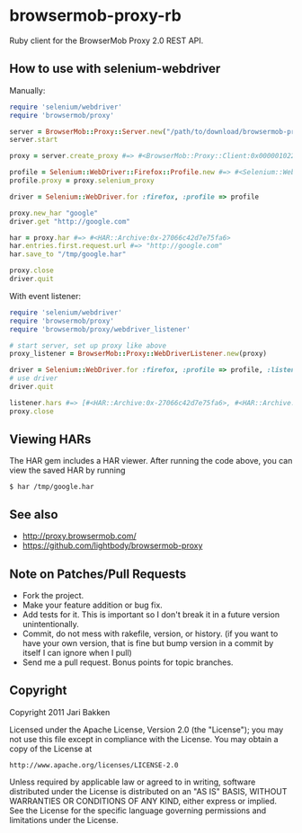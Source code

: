 browsermob-proxy-rb
===================

Ruby client for the BrowserMob Proxy 2.0 REST API.

How to use with selenium-webdriver
----------------------------------

Manually:

``` ruby
require 'selenium/webdriver'
require 'browsermob/proxy'

server = BrowserMob::Proxy::Server.new("/path/to/download/browsermob-proxy") #=> #<BrowserMob::Proxy::Server:0x000001022c6ea8 ...>
server.start

proxy = server.create_proxy #=> #<BrowserMob::Proxy::Client:0x0000010224bdc0 ...>

profile = Selenium::WebDriver::Firefox::Profile.new #=> #<Selenium::WebDriver::Firefox::Profile:0x000001022bf748 ...>
profile.proxy = proxy.selenium_proxy

driver = Selenium::WebDriver.for :firefox, :profile => profile

proxy.new_har "google"
driver.get "http://google.com"

har = proxy.har #=> #<HAR::Archive:0x-27066c42d7e75fa6>
har.entries.first.request.url #=> "http://google.com"
har.save_to "/tmp/google.har"

proxy.close
driver.quit
```

With event listener:

``` ruby
require 'selenium/webdriver'
require 'browsermob/proxy'
require 'browsermob/proxy/webdriver_listener'

# start server, set up proxy like above
proxy_listener = BrowserMob::Proxy::WebDriverListener.new(proxy)

driver = Selenium::WebDriver.for :firefox, :profile => profile, :listener => proxy_listener
# use driver
driver.quit

listener.hars #=> [#<HAR::Archive:0x-27066c42d7e75fa6>, #<HAR::Archive:0x-d7e75fa627066c42>]
proxy.close

```


Viewing HARs
------------

The HAR gem includes a HAR viewer. After running the code above, you can view the saved HAR by running

    $ har /tmp/google.har


See also
--------

* http://proxy.browsermob.com/
* https://github.com/lightbody/browsermob-proxy

Note on Patches/Pull Requests
-----------------------------

* Fork the project.
* Make your feature addition or bug fix.
* Add tests for it. This is important so I don't break it in a
  future version unintentionally.
* Commit, do not mess with rakefile, version, or history.
  (if you want to have your own version, that is fine but bump version in a commit by itself I can ignore when I pull)
* Send me a pull request. Bonus points for topic branches.

Copyright
---------

Copyright 2011 Jari Bakken

Licensed under the Apache License, Version 2.0 (the "License");
you may not use this file except in compliance with the License.
You may obtain a copy of the License at

    http://www.apache.org/licenses/LICENSE-2.0

Unless required by applicable law or agreed to in writing, software
distributed under the License is distributed on an "AS IS" BASIS,
WITHOUT WARRANTIES OR CONDITIONS OF ANY KIND, either express or implied.
See the License for the specific language governing permissions and
limitations under the License.

